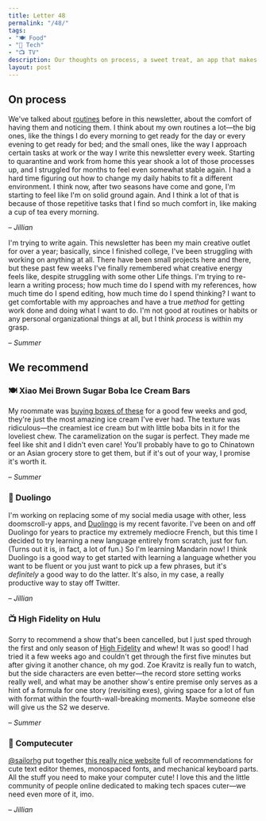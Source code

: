 ```yaml
---
title: Letter 48
permalink: "/48/"
tags:
- "🍽️ Food"
- "📱 Tech"
- "📺 TV"
description: Our thoughts on process, a sweet treat, an app that makes learning fun, a show that deserves a second season, and some really cute tech stuff.
layout: post
---
```


## On process

We've talked about [routines](https://letterstosummer.com/24) before in this newsletter, about the comfort of having them and noticing them. I think about my own routines a lot—the big ones, like the things I do every morning to get ready for the day or every evening to get ready for bed; and the small ones, like the way I approach certain tasks at work or the way I write this newsletter every week. Starting to quarantine and work from home this year shook a lot of those processes up, and I struggled for months to feel even somewhat stable again. I had a hard time figuring out how to change my daily habits to fit a different environment. I think now, after two seasons have come and gone, I'm starting to feel like I'm on solid ground again. And I think a lot of that is because of those repetitive tasks that I find so much comfort in, like making a cup of tea every morning.

– *Jillian*

I'm trying to write again. This newsletter has been my main creative outlet for over a year; basically, since I finished college, I've been struggling with working on anything at all. There have been small projects here and there, but these past few weeks I've finally remembered what creative energy feels like, despite struggling with some other Life things. I'm trying to re-learn a writing process; how much time do I spend with my references, how much time do I spend editing, how much time do I spend thinking? I want to get comfortable with my approaches and have a true *method* for getting work done and doing what I want to do. I'm not good at routines or habits or any personal organizational things at all, but I think *process* is within my grasp.

– *Summer*

## We recommend

### 🍽️ Xiao Mei Brown Sugar Boba Ice Cream Bars

My roommate was [buying boxes of these](https://fresh.hmart.com/media/catalog/product/cache/4a29384b44aa82bd9906cfa705b6f349/3/3/3323002181.png) for a good few weeks and god, they're just the most amazing ice cream I've ever had. The texture was ridiculous—the creamiest ice cream but with little boba bits in it for the loveliest chew. The caramelization on the sugar is perfect. They made me feel like shit and I didn't even care! You'll probably have to go to Chinatown or an Asian grocery store to get them, but if it's out of your way, I promise it's worth it.

– *Summer*

### 📱 Duolingo

I'm working on replacing some of my social media usage with other, less doomscroll-y apps, and [Duolingo](https://www.duolingo.com) is my recent favorite. I've been on and off Duolingo for years to practice my extremely mediocre French, but this time I decided to try learning a new language entirely from scratch, just for fun. (Turns out it is, in fact, a lot of fun.) So I'm learning Mandarin now! I think Duolingo is a good way to get started with learning a language whether you want to be fluent or you just want to pick up a few phrases, but it's *definitely* a good way to do the latter. It's also, in my case, a really productive way to stay off Twitter.

– *Jillian*

### 📺 High Fidelity on Hulu

Sorry to recommend a show that's been cancelled, but I just sped through the first and only season of [High Fidelity](https://www.hulu.com/series/high-fidelity-52cb09be-ccc9-4eb4-9db8-f00b0443b2f5) and whew! It was so good! I had tried it a few weeks ago and couldn't get through the first five minutes but after giving it another chance, oh my god. Zoe Kravitz is really fun to watch, but the side characters are even better—the record store setting works really well, and what may be another show's entire premise only serves as a hint of a formula for one story (revisiting exes), giving space for a lot of fun with format within the fourth-wall-breaking moments. Maybe someone else will give us the S2 we deserve.

– *Summer*

### 📱 Computecuter

[@sailorhg](https://www.twitter.com/sailorhg) put together [this really nice website](https://computecuter.com) full of recommendations for cute text editor themes, monospaced fonts, and mechanical keyboard parts. All the stuff you need to make your computer cute! I love this and the little community of people online dedicated to making tech spaces cuter—we need even more of it, imo.

– *Jillian*
